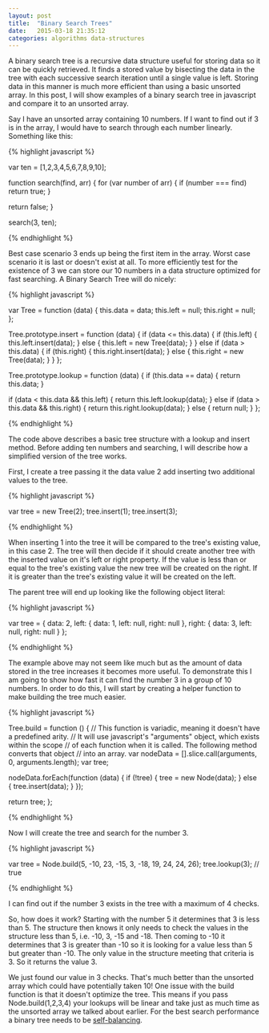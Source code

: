 ```yaml
---
layout: post
title:  "Binary Search Trees"
date:   2015-03-18 21:35:12
categories: algorithms data-structures
---
```


A binary search tree is a recursive data structure useful for storing data so it can be quickly retrieved. It finds a stored value by bisecting the data in the tree with each successive search iteration until a single value is left. Storing data in this manner is much more efficient than using a basic unsorted array. In this post, I will show examples of a binary search tree in javascript and compare it to an unsorted array.

Say I have an unsorted array containing 10 numbers. If I want to find out if 3 is in the array, I would have to search through each number linearly. Something like this:

{% highlight javascript %}

var ten = [1,2,3,4,5,6,7,8,9,10];

function search(find, arr) {
  for (var number of arr) {
    if (number === find) return true;
  }

  return false;
}

search(3, ten);

{% endhighlight %}

Best case scenario 3 ends up being the first item in the array. Worst case scenario it is last or doesn't exist at all. To more efficiently test for the existence of 3 we can store our 10 numbers in a data structure optimized for fast searching. A Binary Search Tree will do nicely:

{% highlight javascript %}

var Tree = function (data) {
  this.data = data;
  this.left = null;
  this.right = null;
};

Tree.prototype.insert = function (data) {
  if (data <= this.data) {
    if (this.left) {
      this.left.insert(data);
    } else {
      this.left = new Tree(data);
    }
  } else if (data > this.data) {
    if (this.right) {
      this.right.insert(data);
    } else {
      this.right = new Tree(data);
    }
  }
};

Tree.prototype.lookup = function (data) {
  if (this.data == data) {
    return this.data;
  }

  if (data < this.data && this.left) {
    return this.left.lookup(data);
  } else if (data > this.data && this.right) {
    return this.right.lookup(data);
  } else {
    return null;
  }
};

{% endhighlight %}

The code above describes a basic tree structure with a lookup and insert method. Before adding ten numbers and searching, I will describe how a simplified version of the tree works.

First, I create a tree passing it the data value 2 add inserting two additional values to the tree.

{% highlight javascript %}

var tree = new Tree(2);
tree.insert(1);
tree.insert(3);

{% endhighlight %}

When inserting 1 into the tree it will be compared to the tree's existing value, in this case 2. The tree will then decide if it should create another tree with the inserted value on it's left or right property. If the value is less than or equal to the tree's existing value the new tree will be created on the right. If it is greater than the tree's existing value it will be created on the left.

The parent tree will end up looking like the following object literal:

{% highlight javascript %}

var tree = {
  data: 2,
  left: {
    data: 1,
    left: null,
    right: null
  },
  right: {
    data: 3,
    left: null,
    right: null
  }
};

{% endhighlight %}

The example above may not seem like much but as the amount of data stored in the tree increases it becomes more useful. To demonstrate this I am going to show how fast it can find the number 3 in a group of 10 numbers. In order to do this, I will start by creating a helper function to make building the tree much easier.

{% highlight javascript %}

Tree.build = function () {
  // This function is variadic, meaning it doesn't have a predefined arity.
  // It will use javascript's "arguments" object, which exists within the scope
  // of each function when it is called. The following method converts that object
  // into an array.
  var nodeData = [].slice.call(arguments, 0, arguments.length);
  var tree;

  nodeData.forEach(function (data) {
    if (!tree) {
      tree = new Node(data);
    } else {
      tree.insert(data);
    }
  });

  return tree;
};

{% endhighlight %}

Now I will create the tree and search for the number 3.

{% highlight javascript %}

var tree = Node.build(5, -10, 23, -15, 3, -18, 19, 24, 24, 26);
tree.lookup(3); // true

{% endhighlight %}

I can find out if the number 3 exists in the tree with a maximum of 4 checks.

So, how does it work? Starting with the number 5 it determines that 3 is less than 5. The structure then knows it only needs to check the values in the structure less than 5, i.e. -10, 3, -15 and -18. Then coming to -10 it determines that 3 is greater than -10 so it is looking for a value less than 5 but greater than -10. The only value in the structure meeting that criteria is 3. So it returns the value 3.

We just found our value in 3 checks. That's much better than the unsorted array which could have potentially taken 10! One issue with the build function is that it doesn't optimize the tree. This means if you pass Node.build(1,2,3,4) your lookups will be linear and take just as much time as the unsorted array we talked about earlier. For the best search performance a binary tree needs to be [self-balancing](http://en.wikipedia.org/wiki/Self-balancing_binary_search_tree).